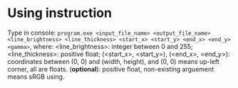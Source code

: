 # Using instruction
Type in console:
`program.exe <input_file_name> <output_file_name> <line_brightness> <line_thickness> <start_x> <start_y> <end_x> <end_y> <gamma>`, where:
<line_brightness>: integer between 0 and 255;
<line_thickness>: positive float;
(<start_x>, <start_y>), (<end_x>, <end_y>): coordinates between (0, 0) and (width, height), and (0, 0) means up-left corner, all are floats.
<gamma>(**optional**): positive float, non-existing arguement means sRGB using.
